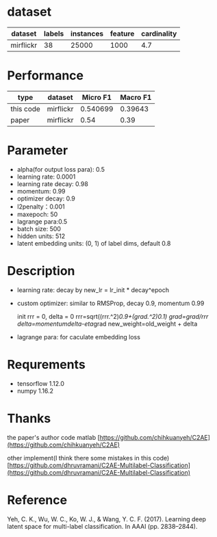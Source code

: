 # dataset
|dataset |labels |instances |feature |cardinality|
| ------ | ------ | ------ |------ |---|
| mirflickr| 38 | 25000 |1000 |4.7|

# Performance
|type|dataset |Micro F1 |Macro F1 |
| ------| ------ | ------ | ------ |
|this code| mirflickr | 0.540699| 0.39643 |
|paper| mirflickr | 0.54| 0.39 |

# Parameter
- alpha(for output loss para): 0.5
- learning rate: 0.0001
- learning rate decay: 0.98
- momentum: 0.99
- optimizer decay: 0.9
- l2penalty：0.001
- maxepoch: 50
- lagrange para:0.5
- batch size: 500
- hidden units: 512
- latent embedding units: (0, 1) of label dims, default 0.8

# Description
- learning rate: decay by new_lr = lr_init * decay^epoch
- custom optimizer: similar to RMSProp, decay 0.9, momentum 0.99

    init rrr = 0, delta = 0
    rrr=sqrt((rrr.^2)*0.9+(grad.^2)*0.1)
    grad=grad/rrr
    delta=momentum*delta-eta*grad
    new_weight=old_weight + delta

- lagrange para: for caculate embedding loss

# Requrements
- tensorflow 1.12.0
- numpy 1.16.2

# Thanks
the paper's author code matlab [https://github.com/chihkuanyeh/C2AE](https://github.com/chihkuanyeh/C2AE)

other implement(I think there some mistakes in this code) [https://github.com/dhruvramani/C2AE-Multilabel-Classification](https://github.com/dhruvramani/C2AE-Multilabel-Classification)

# Reference
Yeh, C. K., Wu, W. C., Ko, W. J., & Wang, Y. C. F. (2017). Learning deep latent space for multi-label classification. In AAAI (pp. 2838–2844).
